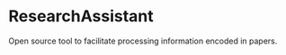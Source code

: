 ResearchAssistant
=================

Open source tool to facilitate processing information encoded in papers.
